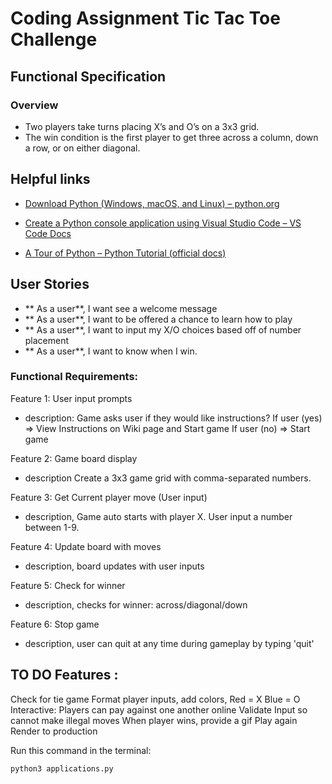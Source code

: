 # Coding Assignment Tic Tac Toe Challenge


## Functional Specification

### Overview
* Two players take turns placing X’s and O’s on a 3x3 grid.
* The win condition is the first player to get three across a column, down a row, or on either diagonal.

## Helpful links
* [Download Python (Windows, macOS, and Linux) – python.org](https://www.python.org/downloads/)

* [Create a Python console application using Visual Studio Code – VS Code Docs](https://code.visualstudio.com/docs/python/python-tutorial)

* [A Tour of Python – Python Tutorial (official docs)](https://docs.python.org/3/tutorial/)

## User Stories
- ** As a user**, I want see a welcome message
- ** As a user**, I want to be offered a chance to learn how to play
- ** As a user**, I want to input my X/O choices based off of number placement
- ** As a user**, I want to know when I win.

### Functional Requirements:
Feature 1:  User input prompts
- description:  Game asks user if they would like instructions?
 If user (yes) => View Instructions on Wiki page and Start game
 If user (no) =>  Start game

Feature 2:  Game board display 
- description Create a 3x3 game grid with comma-separated numbers.

Feature 3:  Get Current player move (User input)
- description, Game auto starts with player X.  User input a number between 1-9.

Feature 4:  Update board with moves
- description, board updates with user inputs

Feature 5:  Check for winner
- description, checks for winner: across/diagonal/down

Feature 6: Stop game
- description, user can quit at any time during gameplay by typing 'quit'



## TO DO Features :
Check for tie game
Format player inputs, add colors, Red = X Blue = O
Interactive:  Players can pay against one another online
Validate Input so cannot make illegal moves
When player wins, provide a gif
Play again
Render to production

Run this command in the terminal:

```bash
python3 applications.py
```
